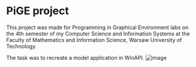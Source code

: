 # PiGE project
This project was made for Programming in Graphical Environment labs on the 4th semester of my Computer Science and Information Systems at the Faculty of Mathematics and Information Science, Warsaw University of Technology.

The task was to recreate a model application in WinAPI.
![image](https://user-images.githubusercontent.com/12480678/226119327-b2f88d78-0d0a-4e32-bf4e-d3f13d062f89.png)
